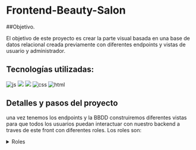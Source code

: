 # Frontend-Beauty-Salon

##Objetivo.

El objetivo de este proyecto es crear la parte visual basada en una base de datos relacional creada previamente con diferentes endpoints y vistas de usuario y administrador.

## Tecnologías utilizadas:

![js](https://img.shields.io/badge/JavaScript-yellow?logo=JavaScript) ![](https://img.shields.io/badge/React-ligthblue?logo=React) ![](https://img.shields.io/badge/Redux-purple?logo=Redux) ![css](https://img.shields.io/badge/CSS3-blue?logo=CSS3) ![html](https://img.shields.io/badge/html5-orange?logo=html5)

## Detalles y pasos del proyecto

una vez tenemos los endpoints y la BBDD construiremos diferentes vistas para que todos los usuarios puedan interactuar con nuestro backend a traves de este front con diferentes roles. Los roles son:</br>
<details>
<summary>Roles</summary>
<details>
<Summary>Admin</summary>




##Problemas y soluciones:

1. Realizando una llamada al backend la cual se encargaba de desactivar el usuario, me cruce con el problema de que al realizar la acción, al realizarse primero la llamada a la api, los demás pasos de esa función no se llevaran a cabo. </br>
![alt text](<Captura de pantalla 2024-05-18 025359.png>) </br>

La solución que yo encontré fue la siguiente: </br>
![alt text](image.png)

Después de esta solución, el usuario ya puede: Registrarse, loguearse y des-loguearse,
modificar su perfil y contraseña, pedir una cita con día y horarios limitados por el Admin. Puede modificar citas escogiendo día, mes, hora, tratamiento a realizar y estilista que lo ejecute, también puede decidir borrarlas. El usuario cuando borra su perfil simplemente lo desactiva, es el administrador el encargado de volver a activarlo o borrarlo definitivamente

2. Al finalizar la tabla de todos los usuarios, la paginación se desplazaba al final de la tabla, para solucionar esto pintaremos un array de filas vacías para no mover la paginación.
![alt text](image-1.png) </br>
![alt text](image-2.png) </br>
![alt text](image-3.png) </br>

Resultado: </br>
![alt text](image-4.png)

3. Al filtrar por usuarios con citas para un estilista de la lista de usuarios totales, me he encotrado con que a la hora de filtrar la paginacion se descuadra porque alarga los usuarios hasta completar las paginas totales.
La manera mas sencilla que he encontrado ha sido separar las tablas y crear otra solo para estilistas. tambien se podria crear un array a partir de los datos filtrados pero al tener la creación de filas en blanco para completar la tabla y que todo sea mas homogeneo he decidido cambiarlo a otra tabla distinta, por ser una solucion mas sencilla.